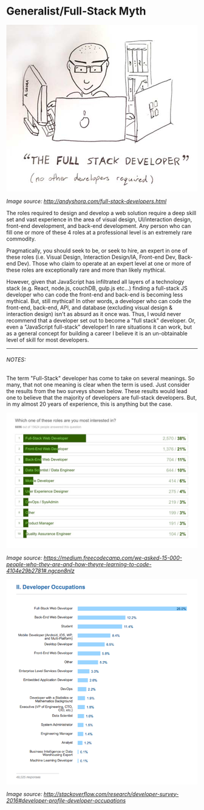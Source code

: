 # Generalist/Full-Stack Myth

![](../images/full-stack.jpg "http://andyshora.com/full-stack-developers.html")

<cite>Image source: <a href="http://andyshora.com/full-stack-developers.html">http://andyshora.com/full-stack-developers.html</a></cite>

The roles required to design and develop a web solution require a deep skill set and vast experience in the area of visual design, UI/interaction design, front-end development, and back-end development. Any person who can fill one or more of these 4 roles at a professional level is an extremely rare commodity.

Pragmatically, you should seek to be, or seek to hire, an expert in one of these roles (i.e. Visual Design, Interaction Design/IA, Front-end Dev, Back-end Dev). Those who claim to operate at an expert level at one or more of these roles are exceptionally rare and more than likely mythical.

However, given that JavaScript has infiltrated all layers of a technology stack (e.g. React, node.js, couchDB, gulp.js etc...) finding a full-stack JS developer who can code the front-end and back-end is becoming less mythical. But, still mythical! In other words, a developer who can code the front-end, back-end, API, and database (excluding visual design & interaction design) isn't as absurd as it once was. Thus, I would never recommend that a developer set out to become a "full stack" developer. Or, even a "JavaScript full-stack" developer! In rare situations it can work, but as a general concept for building a career I believe it is an un-obtainable level of skill for most developers.

***

###### NOTES:

The term "Full-Stack" developer has come to take on several meanings. So many, that not one meaning is clear when the term is used. Just consider the results from the two surveys shown below. These results would lead one to believe that the majority of developers are full-stack developers. But, in my almost 20 years of experience, this is anything but the case.


![](../images/fullstack1.png "https://medium.freecodecamp.com/we-asked-15-000-people-who-they-are-and-how-theyre-learning-to-code-4104e29b2781#.ngcpn8nlz")

<cite>Image source: <a href="https://medium.freecodecamp.com/we-asked-15-000-people-who-they-are-and-how-theyre-learning-to-code-4104e29b2781#.ngcpn8nlz">https://medium.freecodecamp.com/we-asked-15-000-people-who-they-are-and-how-theyre-learning-to-code-4104e29b2781#.ngcpn8nlz</a></cite>

![](../images/fullstack2.png "http://stackoverflow.com/research/developer-survey-2016#developer-profile-developer-occupations")

<cite>Image source: <a href="http://stackoverflow.com/research/developer-survey-2016#developer-profile-developer-occupations">http://stackoverflow.com/research/developer-survey-2016#developer-profile-developer-occupations</a></cite>













 






